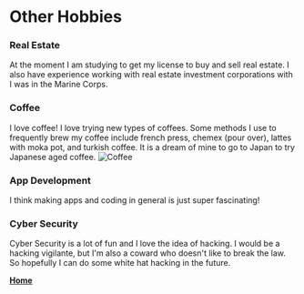 # Other Hobbies

### Real Estate
At the moment I am studying to get my license to buy and sell real estate. I also have experience working with real estate investment corporations with I was in the Marine Corps. 

### Coffee
I love coffee! I love trying new types of coffees. Some methods I use to frequently brew my coffee include french press, chemex (pour over), lattes with moka pot, and turkish coffee. It is a dream of mine to go to Japan to try Japanese aged coffee. 
![](https://en.wikipedia.org/wiki/Coffee#/media/File:A_small_cup_of_coffee.JPG "Coffee")

### App Development
I think making apps and coding in general is just super fascinating!

### Cyber Security
Cyber Security is a lot of fun and I love the idea of hacking. I would be a hacking vigilante, but I'm also a coward who doesn't like to break the law. So hopefully I can do some white hat hacking in the future. 

**[Home](README.md "Go to homepage")**
